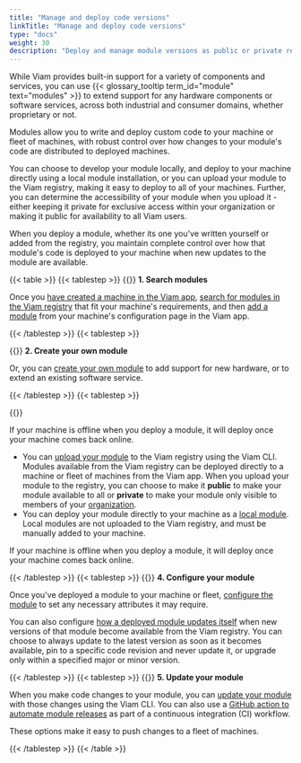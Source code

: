 ```yaml
---
title: "Manage and deploy code versions"
linkTitle: "Manage and deploy code versions"
type: "docs"
weight: 30
description: "Deploy and manage module versions as public or private resources with the Viam CLI."
---
```


While Viam provides built-in support for a variety of components and services, you can use {{< glossary_tooltip term_id="module" text="modules" >}} to extend support for any hardware components or software services, across both industrial and consumer domains, whether proprietary or not.

Modules allow you to write and deploy custom code to your machine or fleet of machines, with robust control over how changes to your module's code are distributed to deployed machines.

You can choose to develop your module locally, and deploy to your machine directly using a local module installation, or you can upload your module to the Viam registry, making it easy to deploy to all of your machines.
Further, you can determine the accessibility of your module when you upload it - either keeping it private for exclusive access within your organization or making it public for availability to all Viam users.

When you deploy a module, whether its one you've written yourself or added from the registry, you maintain complete control over how that module's code is deployed to your machine when new updates to the module are available.

{{< table >}}
{{< tablestep >}}
{{<imgproc src="/registry/module-icon.svg" class="fill alignleft" style="max-width: 150px" alt="Search modules">}}
**1. Search modules**

Once you [have created a machine in the Viam app](/fleet/machines/#add-a-new-machine), [search for modules in the Viam registry](/registry/configure/) that fit your machine's requirements, and then [add a module](/registry/configure/#add-a-modular-resource-from-the-viam-registry) from your machine's configuration page in the Viam app.

{{< /tablestep >}}
{{< tablestep >}}

{{<imgproc src="/registry/create-module.svg" class="fill alignleft" style="max-width: 150px" declaredimensions=true alt="Create your own module">}}
**2. Create your own module**

Or, you can [create your own module](/registry/create/) to add support for new hardware, or to extend an existing software service.

{{< /tablestep >}}
{{< tablestep >}}

{{<imgproc src="/registry/upload-module.svg" class="fill alignleft" style="max-width: 150px" declaredimensions=true alt="Deploy your module">}}

If your machine is offline when you deploy a module, it will deploy once your machine comes back online.

- You can [upload your module](/registry/upload/) to the Viam registry using the Viam CLI. Modules available from the Viam registry can be deployed directly to a machine or fleet of machines from the Viam app. When you upload your module to the registry, you can choose to make it **public** to make your module available to all or **private** to make your module only visible to members of your [organization](/fleet/organizations/).
- You can deploy your module directly to your machine as a [local module](/registry/configure/#local-modules). Local modules are not uploaded to the Viam registry, and must be manually added to your machine.

If your machine is offline when you deploy a module, it will deploy once your machine comes back online.

{{< /tablestep >}}
{{< tablestep >}}
{{<imgproc src="/registry/create-module.svg" class="fill alignleft" style="max-width: 150px" declaredimensions=true alt="Configure your module">}}
**4. Configure your module**

Once you've deployed a module to your machine or fleet, [configure the module](/registry/configure/#edit-the-configuration-of-a-module-from-the-viam-registry) to set any necessary attributes it may require.

You can also configure [how a deployed module updates itself](/registry/configure/#configure-version-update-management-for-a-registry-module) when new versions of that module become available from the Viam registry. You can choose to always update to the latest version as soon as it becomes available, pin to a specific code revision and never update it, or upgrade only within a specified major or minor version.

{{< /tablestep >}}
{{< tablestep >}}
{{<imgproc src="/registry/upload-module.svg" class="fill alignleft" style="max-width: 150px" declaredimensions=true alt="Update your module">}}
**5. Update your module**

When you make code changes to your module, you can [update your module](/registry/upload/#update-an-existing-module) with those changes using the Viam CLI.
You can also use a [GitHub action to automate module releases](/registry/upload/#update-an-existing-module-using-a-github-action) as part of a continuous integration (CI) workflow.

These options make it easy to push changes to a fleet of machines.

{{< /tablestep >}}
{{< /table >}}

